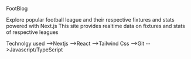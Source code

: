 FootBlog

Explore popular football league and their respective fixtures and stats powered with Next.js
This site provides realtime data on fixtures and stats of respective leagues

Technolgy used
-->Nextjs
-->React
-->Tailwind Css
-->Git
-->Javascript/TypeScript